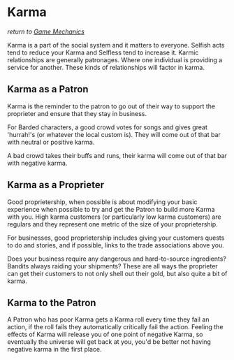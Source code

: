 # Karma
*return to [Game Mechanics](README.md)*

Karma is a part of the social system and it matters to everyone. Selfish acts tend to reduce your Karma and Selfless tend to increase it. Karmic relationships are generally patronages. Where one individual is providing a service for another. These kinds of relationships will factor in karma.

## Karma as a Patron

Karma is the reminder to the patron to go out of their way to support the proprieter and ensure that they stay in business.

For Barded characters, a good crowd votes for songs and gives great 'hurrah!'s
(or whatever the local custom is). They will come out of that bar with neutral or positive karma.

A bad crowd takes their buffs and runs, their karma will come out of that bar with negative karma.

## Karma as a Proprieter

Good proprietership, when possible is about modifying your basic experience when possible to try and get the Patron to build more Karma with you. High karma customers (or particularly low karma customers) are regulars and they represent one metric of the size of your proprietership.

For businesses, good proprietership includes giving your customers quests to do and stories, and if possible, links to the trade associations above you.

Does your business require any dangerous and hard-to-source ingredients? Bandits always raiding your shipments? These are all ways the proprieter can get their customers to not only shell out their gold, but also quite a bit of karma.

## Karma to the Patron

A Patron who has poor Karma gets a Karma roll every time they fail an action, if the roll fails they automatically critically fail the action. Feeling the effects of Karma will release you of one point of negative Karma, so eventually the universe will get back at you, you'd be better not having negative karma in the first place.
